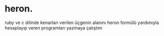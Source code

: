 # heron.
ruby ve c dilinde kenarları verilen üçgenin alanını heron formülü yardımıyla hesaplayıp veren programları yazmaya çalıştım
